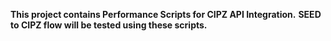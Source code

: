 **This project contains Performance Scripts for CIPZ API Integration.**
**SEED to CIPZ flow will be tested using these scripts.**


